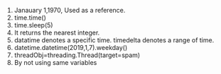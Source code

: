 1) Janauary 1,1970, Used as a reference.
2) time.time()
3) time.sleep(5)
4) It returns the nearest integer.
5) datatime denotes a specific time. timedelta denotes a range of time.
6) datetime.datetime(2019,1,7).weekday()
7) threadObj=threading.Thread(target=spam)
8) By not using same variables